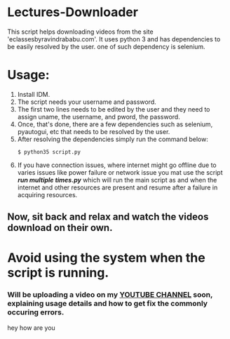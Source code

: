 # Lectures-Downloader
This script helps downloading videos from the site 'eclassesbyravindrababu.com'.
It uses python 3 and has dependencies to be easily resolved by the user. one of such dependency is selenium.

# Usage:
1. Install IDM.
1. The script needs your username and password.
1. The first two lines needs to be edited by the user and they need to assign uname, the username, and pword, the password.
1. Once, that's done, there are a few dependencies such as selenium, pyautogui, etc that needs to be resolved by the user.
1. After resolving the dependencies simply run the command below:
   ```
   $ python35 script.py
   ```
1. If you have connection issues, where internet might go offline due to varies issues like power failure or network issue you mat use the script ***run multiple times.py*** which will run the main script as and when the internet and other resources are present and resume after a failure in acquiring resources.

## Now, sit back and relax and watch the videos download on their own.
# Avoid using the system  when the script is running.

### Will be uploading a video on my [YOUTUBE CHANNEL](https://www.youtube.com/channel/UCU8Kpue_IKfiIJeLSzUo5UQ) soon, explaining usage details and how to get fix the commonly occuring errors.
hey how are you